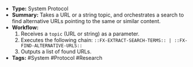 - **Type:** System Protocol
- **Summary:** Takes a URL or a string topic, and orchestrates a search to find alternative URLs pointing to the same or similar content.
- **Workflow:**
    1.  Receives a `topic` (URL or string) as a parameter.
    2.  Executes the following chain: `::FX-EXTRACT-SEARCH-TERMS:: | ::FX-FIND-ALTERNATIVE-URLS::`
    3.  Outputs a list of found URLs.
- **Tags:** #System  #Protocol  #Research